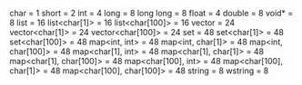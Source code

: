 char      = 1
short     = 2
int       = 4
long      = 8
long long = 8
float     = 4
double    = 8
void*     = 8
list<int>       = 16
list<char[1]>   = 16
list<char[100]> = 16
vector<int>       = 24
vector<char[1]>   = 24
vector<char[100]> = 24
set<int>       = 48
set<char[1]>   = 48
set<char[100]> = 48
map<int, int>       = 48
map<int, char[1]>   = 48
map<int, char[100]> = 48
map<char[1], int>       = 48
map<char[1], char[1]>   = 48
map<char[1], char[100]> = 48
map<char[100], int>       = 48
map<char[100], char[1]>   = 48
map<char[100], char[100]> = 48
string  = 8
wstring = 8
